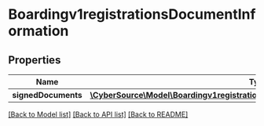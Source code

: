 # Boardingv1registrationsDocumentInformation

## Properties
Name | Type | Description | Notes
------------ | ------------- | ------------- | -------------
**signedDocuments** | [**\CyberSource\Model\Boardingv1registrationsDocumentInformationSignedDocuments[]**](Boardingv1registrationsDocumentInformationSignedDocuments.md) |  | [optional] 

[[Back to Model list]](../README.md#documentation-for-models) [[Back to API list]](../README.md#documentation-for-api-endpoints) [[Back to README]](../README.md)


